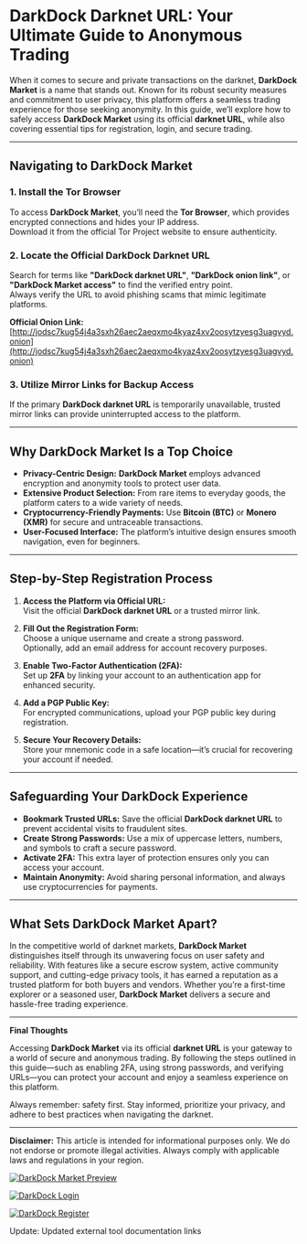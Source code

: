# DarkDock Darknet URL: Your Ultimate Guide to Anonymous Trading  

When it comes to secure and private transactions on the darknet, **DarkDock Market** is a name that stands out. Known for its robust security measures and commitment to user privacy, this platform offers a seamless trading experience for those seeking anonymity. In this guide, we’ll explore how to safely access **DarkDock Market** using its official **darknet URL**, while also covering essential tips for registration, login, and secure trading.  

---

## Navigating to DarkDock Market  

### 1. **Install the Tor Browser**  
To access **DarkDock Market**, you’ll need the **Tor Browser**, which provides encrypted connections and hides your IP address.  
Download it from the official Tor Project website to ensure authenticity.  

### 2. **Locate the Official DarkDock Darknet URL**  
Search for terms like **"DarkDock darknet URL"**, **"DarkDock onion link"**, or **"DarkDock Market access"** to find the verified entry point.  
Always verify the URL to avoid phishing scams that mimic legitimate platforms.  

**Official Onion Link:** [http://jodsc7kug54j4a3sxh26aec2aeqxmo4kyaz4xv2oosytzyesg3uagvyd.onion](http://jodsc7kug54j4a3sxh26aec2aeqxmo4kyaz4xv2oosytzyesg3uagvyd.onion)  

### 3. **Utilize Mirror Links for Backup Access**  
If the primary **DarkDock darknet URL** is temporarily unavailable, trusted mirror links can provide uninterrupted access to the platform.  

---

## Why DarkDock Market Is a Top Choice  

- **Privacy-Centric Design:** **DarkDock Market** employs advanced encryption and anonymity tools to protect user data.  
- **Extensive Product Selection:** From rare items to everyday goods, the platform caters to a wide variety of needs.  
- **Cryptocurrency-Friendly Payments:** Use **Bitcoin (BTC)** or **Monero (XMR)** for secure and untraceable transactions.  
- **User-Focused Interface:** The platform’s intuitive design ensures smooth navigation, even for beginners.  

---

## Step-by-Step Registration Process  

1. **Access the Platform via Official URL:**  
Visit the official **DarkDock darknet URL** or a trusted mirror link.  

2. **Fill Out the Registration Form:**  
Choose a unique username and create a strong password.  
Optionally, add an email address for account recovery purposes.  

3. **Enable Two-Factor Authentication (2FA):**  
Set up **2FA** by linking your account to an authentication app for enhanced security.  

4. **Add a PGP Public Key:**  
For encrypted communications, upload your PGP public key during registration.  

5. **Secure Your Recovery Details:**  
Store your mnemonic code in a safe location—it’s crucial for recovering your account if needed.  

---

## Safeguarding Your DarkDock Experience  

- **Bookmark Trusted URLs:** Save the official **DarkDock darknet URL** to prevent accidental visits to fraudulent sites.  
- **Create Strong Passwords:** Use a mix of uppercase letters, numbers, and symbols to craft a secure password.  
- **Activate 2FA:** This extra layer of protection ensures only you can access your account.  
- **Maintain Anonymity:** Avoid sharing personal information, and always use cryptocurrencies for payments.  

---

## What Sets DarkDock Market Apart?  

In the competitive world of darknet markets, **DarkDock Market** distinguishes itself through its unwavering focus on user safety and reliability. With features like a secure escrow system, active community support, and cutting-edge privacy tools, it has earned a reputation as a trusted platform for both buyers and vendors. Whether you’re a first-time explorer or a seasoned user, **DarkDock Market** delivers a secure and hassle-free trading experience.  

---

**Final Thoughts**  

Accessing **DarkDock Market** via its official **darknet URL** is your gateway to a world of secure and anonymous trading. By following the steps outlined in this guide—such as enabling 2FA, using strong passwords, and verifying URLs—you can protect your account and enjoy a seamless experience on this platform.  

Always remember: safety first. Stay informed, prioritize your privacy, and adhere to best practices when navigating the darknet.  

---

**Disclaimer:** This article is intended for informational purposes only. We do not endorse or promote illegal activities. Always comply with applicable laws and regulations in your region.  

<a href="http://jodsc7kug54j4a3sxh26aec2aeqxmo4kyaz4xv2oosytzyesg3uagvyd.onion"><img src="/symbols/document.webp" alt="DarkDock Market Preview" style="max-width: 100%;"></a>
  
<a href="http://jodsc7kug54j4a3sxh26aec2aeqxmo4kyaz4xv2oosytzyesg3uagvyd.onion"><img src="/symbols/border.webp" alt="DarkDock Login" style="max-width: 100%;"></a>
  
<a href="http://jodsc7kug54j4a3sxh26aec2aeqxmo4kyaz4xv2oosytzyesg3uagvyd.onion"><img src="/symbols/far.webp" alt="DarkDock Register" style="max-width: 100%;"></a>

Update: Updated external tool documentation links
